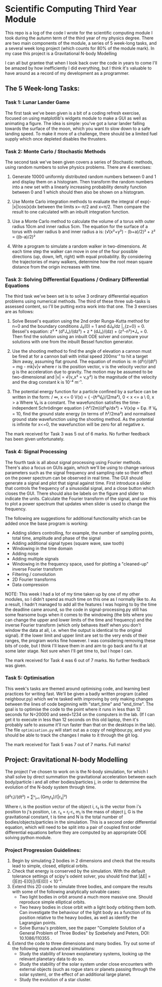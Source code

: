 # Scientific Computing Third Year Module

This repo is a log of the code I wrote for the scientific computing module I took during the autumn term of the third year of my physics degree.
There are two main components of the module, a series of 5 week-long tasks, and a several week long project (which counts for 80% of the module mark). In my case this project is a Gravitational N-body Modelling

I can all but grantee that when I look back over the code in years to come I'll be amazed by how inefficiently I did everything, but I think it's valuable to have around as a record of my development as a programmer.

## The 5 Week-long Tasks:

### Task 1: Lunar Lander Game

The first task we've been given is a bit of a coding refresh exercise, focused on using matplotlib's widgets module to make a GUI as well as animating a figure.
The idea is simple: you've got a lunar lander falling towards the surface of the moon, which you want to slow down to a safe landing speed. To make it more of a challenge, there should be a limited fuel supply which once depleted disables the thrusters.

### Task 2: Monte Carlo / Stochastic Methods

The second task we've been given covers a series of Stochastic methods, using random numbers to solve physics problems. There are 4 exercises:

1. Generate 10000 uniformly distributed random numbers between 0 and 1 and display them on a histogram. Then transform the random numbers into a new set with a linearly increasing probability density function between 0 and 1 which should then also be shown on a histogram.

2. Use Monte Carlo integration methods to evaluate the integral of exp(-|x|)cos(x)dx between the limits x=-π/2 and x=π/2. Then compare the result to one calculated with an inbuilt integration function.

3. Use a Monte Carlo method to calculate the volume of a torus with outer radius 10cm and inner radius 5cm. The equation for the surface of a torus with outer radius b and inner radius a is: (√(x²+y²) - (b+a)/2)² + z² = ((b-a)/2)²

4. Write a program to simulate a random walker in two-dimensions. At each time step the walker can move in one of the four possible directions (up, down, left, right) with equal probability. By considering the trajectories of many walkers, determine how the root mean square distance from the origin increases with time.

### Task 3: Solving Differential Equations / Ordinary Differential Equations

The third task we've been set is to solve 3 ordinary differential equation problems using numerical methods. The third of these three sub-tasks is assessed content, so I'll be putting extra work into that one. The 3 exercises are as follows:

1. Solve Bessel's equation using the 2nd order Runga-Kutta method for n=0 and the boundary conditions J₀(0) = 1 and dJ₀/dz |_{z=0} = 0.
   Bessel's equation: z² * (d²Jₙ)/(dz²) + z * (dJₙ)/(dz) + (z²-n²)*Jₙ = 0.
   Then find the solution using an inbuilt ODE solver and compare your solutions with one from the inbuilt Bessel function generator.

2. Use the shooting method to find the angle of elevation a cannon must be fired at for a cannon ball with initial speed 200ms⁻¹ to hit a target 3km away, assuming flat ground. The equation of motion is:
   m (d²r)/(dt²) = mg - mk|v|v
   where r is the position vector, v is the velocity vector and g is the acceleration due to gravity. The motion may be assumed to be two-dimensional and |v| = √(v_x² = v_y²) is the magnitude of the velocity and the drag constant k is 10⁻⁴ m⁻¹.

3. The potential energy function for a particle confined by a surface can be written in the form:
           /              ∞,  x <= 0
   V(x) = {  -(ℏ²V₀)/(2ma²),  0 < x <= a
           \              0,  x > a
   Where V₀ is a constant. The wavefunction satisfies the time-independent Schrödinger equation (-ℏ²/2m)(d²φ/dx²) + V(x)φ = Eφ.
   If V₀ = 10, find the ground state energy (in terms of ℏ²/2ma²) and normalised ground state wavefunction using the shooting method. As the potential is infinite for x<=0, the wavefunction will be zero for all negative x.

The mark received for Task 3 was 5 out of 6 marks. No further feedback has been given unfortunately.

### Task 4: Signal Processing

The fourth task is all about signal processing using Fourier methods. There's also a focus on GUIs again, which we'll be using to change various parameters such as the signal frequency and sampling rate so their effect on the power spectrum can be observed in real time. The GUI should generate a signal and plot that signal against time. First introduce a slider that controls the frequency of a sinusoidal signal, and a close button which closes the GUI. There should also be labels on the figure and slider to indicate the units. Calculate the Fourier transform of the signal, and use this to plot a power spectrum that updates when slider is used to change the frequency.

The following are suggestions for additional functionality which can be added once the base program is working:

* Adding sliders controlling, for example, the number of sampling points, total time, amplitude and phase of the signal
* Adding additional signal types (square wave, saw tooth)
* Windowing in the time domain
* Adding noise
* Adding multiple signals
* Windowing in the frequency space, used for plotting a "cleaned-up" inverse Fourier transform
* Filtering / convolution
* 2D Fourier transforms
* Data compression

NOTE: This week I had a lot of my time taken up by one of my other modules, so I didn't spend as much time on this one as I normally like to. As a result, I hadn't managed to add all the features I was hoping to by the time the deadline came around, so the code in signal-processing.py still has some fearsome bugs when it comes to the windowing (the bits where you can change the upper and lower limits of the time and frequency) and the inverse Fourier transform (which only behaves itself when you don't window the data at all, i.e. when the output is identical to the original signal). If the lower limit and upper limit are set to the very ends of their ranges, the program works fine however. I was considering removing these bits of code, but I think I'll leave them in and aim to go back and fix it at some later stage. Not sure when I'll get time to, but I hope I can.

The mark received for Task 4 was 6 out of 7 marks. No further feedback was given.

### Task 5: Optimisation

This week's tasks are themed around optimising code, and learning best practices for writing fast. We'll be given a badly written program (called neighbour.py) which we're tasked with improving by only making changes between the lines of code beginning with "start_time" and "end_time". The goal is to optimise the code to the point where it runs in less than 12 seconds for N=20000 and seed=1234 on the computers in the lab. (If I can get it to execute in less than 12 seconds on this old laptop, then it's probably safe to assume it'll run faster than that on the desktops in the lab). The file `optimisation.py` will start out as a copy of neighbour.py, and you should be able to track the changes I make to it through the git log.

The mark received for Task 5 was 7 out of 7 marks. Full marks!

## Project: Gravitational N-body Modelling

The project I've chosen to work on is the N-body simulation, for which I shall solve by direct summation the gravitational acceleration between each body/particle i and all other bodies/particles j, in order to determine the evolution of the N-body system through time.

(d²rᵢ)/(dt²) = ∑ᴺⱼ₌₁ (Gmⱼrᵢⱼ)/(|rᵢⱼ|³)

Where rᵢ is the position vector of the object i, rᵢⱼ is the vector from i's position to j's position, i.e. rᵢⱼ = rⱼ-rᵢ, mⱼ is the mass of object j, G is the gravitational constant, t is time and N is the total number of bodies/objects/particles in the simulation.
This is a second order differential equation, which will need to be split into a pair of coupled first order differential equations before they are computed by an appropriate ODE solving python module.

### Project Progression Guidelines:

1. Begin by simulating 2 bodies in 2 dimensions and check that the results lead to simple, closed, elliptical orbits.
2. Check that energy is conserved by the simulation. With the default tolerance settings of scipy's odeint solver, you should find that |ΔE| = (|E(t)-E(0)|)/(E(0)) < 10⁻⁵.
3. Extend this 2D code to simulate three bodies, and compare the results with some of the following analytically solvable cases:
    * Two light bodies in orbit around a much more massive one. Should reproduce simple elliptical orbits.
    * Two heavy bodies in close orbit with a light body orbiting them both. Can investigate the behaviour of the light body as a function of its position relative to the heavy bodies, as well as identify the Lagrangian points.
    * Solve Burrau's problem, see the paper "Complete Solution of a General Problem of Three Bodies" by Szebehely and Peters, DOI: 10.1086/110355 .
4. Extend the code to three dimensions and many bodies. Try out some of the following more advanced simulations:
    * Study the stability of known exoplanetary systems, looking up the relevant planetary data to do so.
    * Study the stability of the solar system under close encounters with external objects (such as rogue stars or planets passing through the solar system), or the effect of an additional large planet.
    * Study the evolution of a star cluster.
